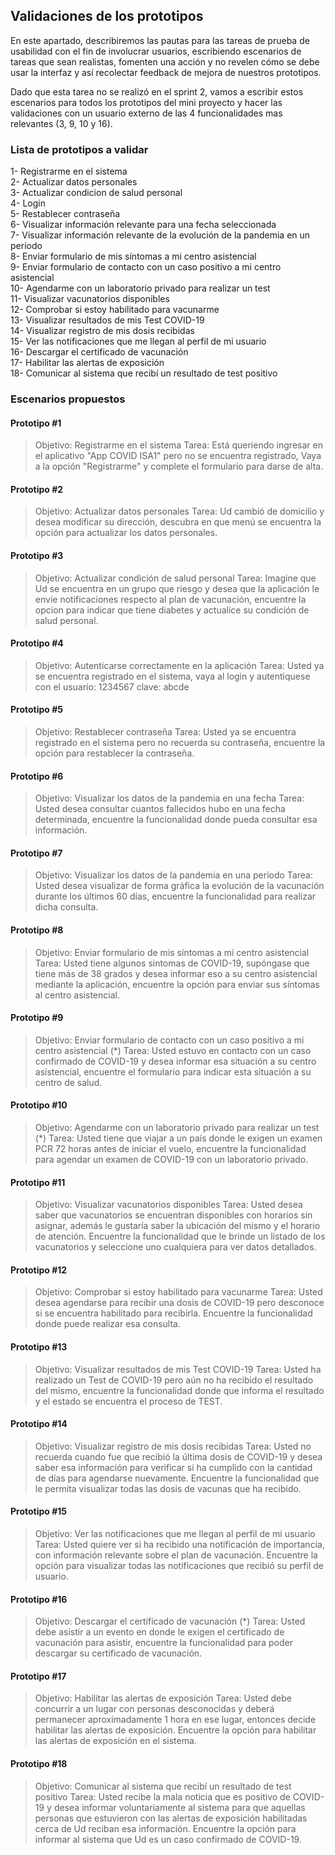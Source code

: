 ## Validaciones de los prototipos <a name=""></a>

En este apartado, describiremos las pautas para las tareas de prueba de usabilidad con el fin de involucrar usuarios, escribiendo escenarios de tareas que sean realistas, fomenten una acción y no revelen cómo se debe usar la interfaz 
y así recolectar feedback de mejora de nuestros prototipos.

Dado que esta tarea no se realizó en el sprint 2, vamos a escribir estos escenarios para todos los prototipos del mini proyecto y hacer las validaciones con un usuario externo de las 4 funcionalidades mas relevantes (3, 9, 10 y 16).

### Lista de prototipos a validar 


1-  Registrarme en el sistema\
2-  Actualizar datos personales\
3-  Actualizar condicion de salud personal\
4-  Login\
5-  Restablecer contraseña\
6-  Visualizar información relevante para una fecha seleccionada\
7-  Visualizar información relevante de la evolución de la pandemia en un período\
8-  Enviar formulario de mis síntomas a mi centro asistencial\
9-  Enviar formulario de contacto con un caso positivo a mi centro asistencial\
10- Agendarme con un laboratorio privado para realizar un test\
11- Visualizar vacunatorios disponibles\
12- Comprobar si estoy habilitado para vacunarme\
13- Visualizar resultados de mis Test COVID-19\
14- Visualizar registro de mis dosis recibidas\
15- Ver las notificaciones que me llegan al perfil de mi usuario\
16- Descargar el certificado de vacunación\
17- Habilitar las alertas de exposición\
18- Comunicar al sistema que recibí un resultado de test positivo 


### Escenarios propuestos

#### Prototipo #1
>Objetivo: Registrarme en el sistema
>Tarea: Está queriendo ingresar en el aplicativo "App COVID ISA1" pero no se encuentra registrado, Vaya a la opción "Registrarme" y complete el formulario para darse de alta. 

#### Prototipo #2
>Objetivo: Actualizar datos personales
>Tarea: Ud cambió de domicilio y desea modificar su dirección, descubra en que menú se encuentra la opción para actualizar los datos personales.

#### Prototipo #3
>Objetivo: Actualizar condición de salud personal
>Tarea: Imagine que Ud se encuentra en un grupo que riesgo y desea que la aplicación le envíe notificaciones respecto al plan de vacunación, encuentre la opcion para indicar que tiene diabetes y actualice su condición de salud personal.

#### Prototipo #4
>Objetivo: Autenticarse correctamente en la aplicación
>Tarea: Usted ya se encuentra registrado en el sistema, vaya al login y autentiquese con el usuario: 1234567 clave: abcde

#### Prototipo #5
>Objetivo: Restablecer contraseña
>Tarea: Usted ya se encuentra registrado en el sistema pero no recuerda su contraseña, encuentre la opción para restablecer la contraseña.

#### Prototipo #6
>Objetivo: Visualizar los datos de la pandemia en una fecha
>Tarea: Usted desea consultar cuantos fallecidos hubo en una fecha determinada, encuentre la funcionalidad donde pueda consultar esa información.

#### Prototipo #7
>Objetivo: Visualizar los datos de la pandemia en una período
>Tarea: Usted desea visualizar de forma gráfica la evolución de la vacunación durante los últimos 60 días, encuentre la funcionalidad para realizar dicha consulta.

#### Prototipo #8
>Objetivo: Enviar formulario de mis síntomas a mi centro asistencial
>Tarea: Usted tiene algunos sintomas de COVID-19, supóngase que tiene más de 38 grados y desea informar eso a su centro asistencial mediante la aplicación, encuentre la opción para enviar sus síntomas al centro asistencial.

#### Prototipo #9
>Objetivo: Enviar formulario de contacto con un caso positivo a mi centro asistencial (*)
>Tarea: Usted estuvo en contacto con un caso confirmado de COVID-19 y desea informar esa situación a su centro asistencial, encuentre el formulario para indicar esta situación a su centro de salud.

#### Prototipo #10
>Objetivo: Agendarme con un laboratorio privado para realizar un test (*)
>Tarea: Usted tiene que viajar a un país donde le exigen un examen PCR 72 horas antes de iniciar el vuelo, encuentre la funcionalidad para agendar un examen de COVID-19 con un laboratorio privado.

#### Prototipo #11
>Objetivo: Visualizar vacunatorios disponibles
>Tarea: Usted desea saber que vacunatorios se encuentran disponibles con horarios sin asignar, además le gustaría saber la ubicación del mismo y el horario de atención. Encuentre la funcionalidad que le brinde un listado de los vacunatorios y seleccione uno cualquiera para ver datos detallados.

#### Prototipo #12
>Objetivo: Comprobar si estoy habilitado para vacunarme
>Tarea: Usted desea agendarse para recibir una dosis de COVID-19 pero desconoce si se encuentra habilitado para recibirla. Encuentre la funcionalidad donde puede realizar esa consulta.

#### Prototipo #13
>Objetivo: Visualizar resultados de mis Test COVID-19
>Tarea: Usted ha realizado un Test de COVID-19 pero aún no ha recibido el resultado del mismo, encuentre la funcionalidad donde que informa el resultado y el estado se encuentra el proceso de TEST.

#### Prototipo #14
>Objetivo: Visualizar registro de mis dosis recibidas
>Tarea: Usted no recuerda cuando fue que recibió la última dosis de COVID-19 y desea saber esa información para verificar si ha cumplido con la cantidad de días para agendarse nuevamente. Encuentre la funcionalidad que le permita visualizar todas las dosis de vacunas que ha recibido.

#### Prototipo #15
>Objetivo: Ver las notificaciones que me llegan al perfil de mi usuario
>Tarea: Usted quiere ver si ha recibido una notificación de importancia, con información relevante sobre el plan de vacunación. Encuentre la opción para visualizar todas las notificaciones que recibió su perfil de usuario.


#### Prototipo #16
>Objetivo: Descargar el certificado de vacunación (*)
>Tarea: Usted debe asistir a un evento en donde le exigen el certificado de vacunación para asistir, encuentre la funcionalidad para poder descargar su certificado de vacunación.

#### Prototipo #17
>Objetivo: Habilitar las alertas de exposición
>Tarea: Usted debe concurrir a un lugar con personas desconocidas y deberá permanecer aproximadamente 1 hora en ese lugar, entonces decide habilitar las alertas de exposición. Encuentre la opción para habilitar las alertas de exposición en el sistema.


#### Prototipo #18
>Objetivo: Comunicar al sistema que recibí un resultado de test positivo 
>Tarea: Usted recibe la mala noticia que es positivo de COVID-19 y desea informar voluntariamente al sistema para que aquellas personas que estuvieron con las alertas de exposición habilitadas cerca de Ud reciban esa información. Encuentre la opción para informar al sistema que Ud es un caso confirmado de COVID-19.





